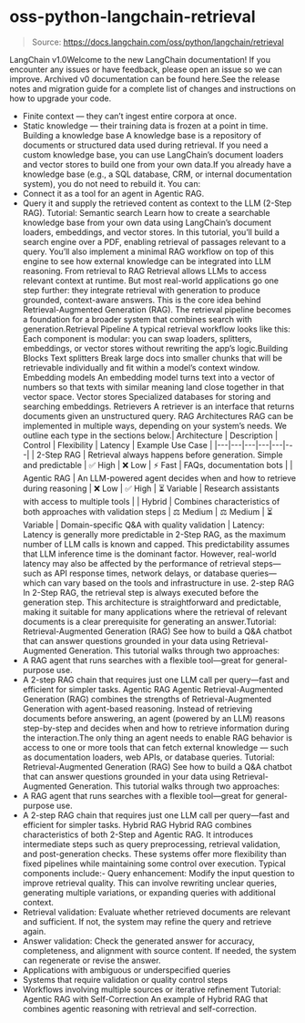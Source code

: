 # oss-python-langchain-retrieval

> Source: https://docs.langchain.com/oss/python/langchain/retrieval

LangChain v1.0Welcome to the new LangChain documentation! If you encounter any issues or have feedback, please open an issue so we can improve. Archived v0 documentation can be found here.See the release notes and migration guide for a complete list of changes and instructions on how to upgrade your code.
- Finite context — they can’t ingest entire corpora at once.
- Static knowledge — their training data is frozen at a point in time.
Building a knowledge base
A knowledge base is a repository of documents or structured data used during retrieval. If you need a custom knowledge base, you can use LangChain’s document loaders and vector stores to build one from your own data.If you already have a knowledge base (e.g., a SQL database, CRM, or internal documentation system), you do not need to rebuild it. You can:
- Connect it as a tool for an agent in Agentic RAG.
- Query it and supply the retrieved content as context to the LLM (2-Step RAG).
Tutorial: Semantic search
Learn how to create a searchable knowledge base from your own data using LangChain’s document loaders, embeddings, and vector stores.
In this tutorial, you’ll build a search engine over a PDF, enabling retrieval of passages relevant to a query. You’ll also implement a minimal RAG workflow on top of this engine to see how external knowledge can be integrated into LLM reasoning.
From retrieval to RAG
Retrieval allows LLMs to access relevant context at runtime. But most real-world applications go one step further: they integrate retrieval with generation to produce grounded, context-aware answers. This is the core idea behind Retrieval-Augmented Generation (RAG). The retrieval pipeline becomes a foundation for a broader system that combines search with generation.Retrieval Pipeline
A typical retrieval workflow looks like this: Each component is modular: you can swap loaders, splitters, embeddings, or vector stores without rewriting the app’s logic.Building Blocks
Text splitters
Break large docs into smaller chunks that will be retrievable individually and fit within a model’s context window.
Embedding models
An embedding model turns text into a vector of numbers so that texts with similar meaning land close together in that vector space.
Vector stores
Specialized databases for storing and searching embeddings.
Retrievers
A retriever is an interface that returns documents given an unstructured query.
RAG Architectures
RAG can be implemented in multiple ways, depending on your system’s needs. We outline each type in the sections below.| Architecture | Description | Control | Flexibility | Latency | Example Use Case |
|---|---|---|---|---|---|
| 2-Step RAG | Retrieval always happens before generation. Simple and predictable | ✅ High | ❌ Low | ⚡ Fast | FAQs, documentation bots |
| Agentic RAG | An LLM-powered agent decides when and how to retrieve during reasoning | ❌ Low | ✅ High | ⏳ Variable | Research assistants with access to multiple tools |
| Hybrid | Combines characteristics of both approaches with validation steps | ⚖️ Medium | ⚖️ Medium | ⏳ Variable | Domain-specific Q&A with quality validation |
Latency: Latency is generally more predictable in 2-Step RAG, as the maximum number of LLM calls is known and capped. This predictability assumes that LLM inference time is the dominant factor. However, real-world latency may also be affected by the performance of retrieval steps—such as API response times, network delays, or database queries—which can vary based on the tools and infrastructure in use.
2-step RAG
In 2-Step RAG, the retrieval step is always executed before the generation step. This architecture is straightforward and predictable, making it suitable for many applications where the retrieval of relevant documents is a clear prerequisite for generating an answer.Tutorial: Retrieval-Augmented Generation (RAG)
See how to build a Q&A chatbot that can answer questions grounded in your data using Retrieval-Augmented Generation.
This tutorial walks through two approaches:
- A RAG agent that runs searches with a flexible tool—great for general-purpose use.
- A 2-step RAG chain that requires just one LLM call per query—fast and efficient for simpler tasks.
Agentic RAG
Agentic Retrieval-Augmented Generation (RAG) combines the strengths of Retrieval-Augmented Generation with agent-based reasoning. Instead of retrieving documents before answering, an agent (powered by an LLM) reasons step-by-step and decides when and how to retrieve information during the interaction.The only thing an agent needs to enable RAG behavior is access to one or more tools that can fetch external knowledge — such as documentation loaders, web APIs, or database queries.
Tutorial: Retrieval-Augmented Generation (RAG)
See how to build a Q&A chatbot that can answer questions grounded in your data using Retrieval-Augmented Generation.
This tutorial walks through two approaches:
- A RAG agent that runs searches with a flexible tool—great for general-purpose use.
- A 2-step RAG chain that requires just one LLM call per query—fast and efficient for simpler tasks.
Hybrid RAG
Hybrid RAG combines characteristics of both 2-Step and Agentic RAG. It introduces intermediate steps such as query preprocessing, retrieval validation, and post-generation checks. These systems offer more flexibility than fixed pipelines while maintaining some control over execution. Typical components include:- Query enhancement: Modify the input question to improve retrieval quality. This can involve rewriting unclear queries, generating multiple variations, or expanding queries with additional context.
- Retrieval validation: Evaluate whether retrieved documents are relevant and sufficient. If not, the system may refine the query and retrieve again.
- Answer validation: Check the generated answer for accuracy, completeness, and alignment with source content. If needed, the system can regenerate or revise the answer.
- Applications with ambiguous or underspecified queries
- Systems that require validation or quality control steps
- Workflows involving multiple sources or iterative refinement
Tutorial: Agentic RAG with Self-Correction
An example of Hybrid RAG that combines agentic reasoning with retrieval and self-correction.